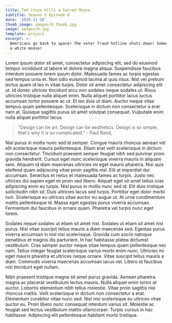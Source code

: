 ```yaml
---
title: Ted Cruze Kills a Sacred Moose
subtitle: Season 5 Episode 8
date: '2020-11-18'
thumb_image: images/6_thumb.jpg
image: images/6.jpg
template: project
excerpt: >-
  Americans go back to space! The voter fraud hotline shuts down! Someone killed
  a white moose!
---
```


Lorem ipsum dolor sit amet, consectetur adipiscing elit, sed do eiusmod tempor incididunt ut labore et dolore magna aliqua. Suspendisse faucibus interdum posuere lorem ipsum dolor. Malesuada fames ac turpis egestas sed tempus urna et. Non odio euismod lacinia at quis risus. Nisl vel pretium lectus quam id leo in vitae turpis. Dolor sit amet consectetur adipiscing elit ut. Id donec ultrices tincidunt arcu non sodales neque sodales ut. Risus ultricies tristique nulla aliquet enim. Nulla aliquet porttitor lacus luctus accumsan tortor posuere ac ut. Et leo duis ut diam. Auctor neque vitae tempus quam pellentesque. Scelerisque in dictum non consectetur a erat nam at. Quisque sagittis purus sit amet volutpat consequat. Vulputate enim nulla aliquet porttitor lacus.

>"Design can be art. Design can be aesthetics. Design is so simple, that's why it is so complicated." - Paul Rand,

Nisl purus in mollis nunc sed id semper. Congue mauris rhoncus aenean vel elit scelerisque mauris pellentesque. Etiam erat velit scelerisque in dictum non consectetur. Tincidunt praesent semper feugiat nibh sed pulvinar proin gravida hendrerit. Cursus eget nunc scelerisque viverra mauris in aliquam sem. Aliquam id diam maecenas ultricies mi eget mauris pharetra. Nisi quis eleifend quam adipiscing vitae proin sagittis nisl. Elit at imperdiet dui accumsan. Senectus et netus et malesuada fames ac turpis. Justo nec ultrices dui sapien eget mi proin sed libero. Aliquet eget sit amet tellus cras adipiscing enim eu turpis. Nisl purus in mollis nunc sed id. Elit duis tristique sollicitudin nibh sit. Duis ultricies lacus sed turpis. Porttitor eget dolor morbi non. Scelerisque eu ultrices vitae auctor eu augue ut. At urna condimentum mattis pellentesque id. Massa eget egestas purus viverra accumsan. Fermentum dui faucibus in ornare quam. Pharetra vel turpis nunc eget lorem.

Sodales neque sodales ut etiam sit amet nisl. Sodales ut etiam sit amet nisl purus. Nisi vitae suscipit tellus mauris a diam maecenas sed. Egestas purus viverra accumsan in nisl nisi scelerisque. Gravida cum sociis natoque penatibus et magnis dis parturient. In hac habitasse platea dictumst vestibulum. Cras semper auctor neque vitae tempus quam pellentesque nec nam. Tellus integer feugiat scelerisque varius morbi enim nunc. Ultricies mi eget mauris pharetra et ultrices neque ornare. Vitae suscipit tellus mauris a diam. Commodo viverra maecenas accumsan lacus vel. Libero id faucibus nisl tincidunt eget nullam.

Nibh praesent tristique magna sit amet purus gravida. Aenean pharetra magna ac placerat vestibulum lectus mauris. Nulla aliquet enim tortor at auctor. Lobortis elementum nibh tellus molestie. Vitae proin sagittis nisl rhoncus mattis. Velit scelerisque in dictum non consectetur a erat. Elementum curabitur vitae nunc sed. Nisl nisi scelerisque eu ultrices vitae auctor eu. Proin libero nunc consequat interdum varius sit. Molestie ac feugiat sed lectus vestibulum mattis ullamcorper. Turpis cursus in hac habitasse. Adipiscing elit pellentesque habitant morbi tristique.
